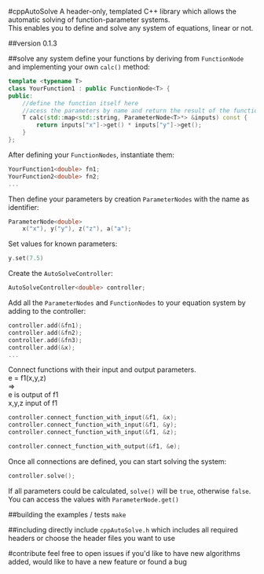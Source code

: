 #cppAutoSolve
A header-only, templated C++ library which allows the automatic solving of function-parameter systems.  
This enables you to define and solve any system of equations, linear or not.



##version 0.1.3

##solve any system
define your functions by deriving from `FunctionNode` and implementing your own `calc()` method:
```cpp
template <typename T>
class YourFunction1 : public FunctionNode<T> {
public:
    //define the function itself here
    //acess the parameters by name and return the result of the function
    T calc(std::map<std::string, ParameterNode<T>*> &inputs) const {
        return inputs["x"]->get() * inputs["y"]->get();
    }
};
```
After defining your `FunctionNodes`, instantiate them:
```cpp
YourFunction1<double> fn1;
YourFunction2<double> fn2;
...
```

Then define your parameters by creation `ParameterNodes` with the name as identifier:
```cpp
ParameterNode<double>
    x("x"), y("y"), z("z"), a("a");
```

Set values for known parameters:
```cpp
y.set(7.5)
```

Create the `AutoSolveController`:
```cpp
AutoSolveController<double> controller;
```

Add all the `ParameterNodes` and `FunctionNodes` to your equation system by adding to the controller:
```cpp
controller.add(&fn1);
controller.add(&fn2);
controller.add(&fn3);
controller.add(&x);
...
```

Connect functions with their input and output parameters.  
e = f1(x,y,z)  
=>  
e is output of f1  
x,y,z input of f1
```cpp
controller.connect_function_with_input(&f1, &x);
controller.connect_function_with_input(&f1, &y);
controller.connect_function_with_input(&f1, &z);

controller.connect_function_with_output(&f1, &e);
```

Once all connections are defined, you can start solving the system:
```cpp
controller.solve();
```

If all parameters could be calculated, `solve()` will be `true`, otherwise `false`.  
You can access the values with `ParameterNode.get()`

##building the examples / tests
`make`


##including
directly include `cppAutoSolve.h` which includes all required headers or choose the header files you want to use  

#contribute
feel free to open issues if you'd like to have new algorithms added, would like to have a new feature or found a bug
